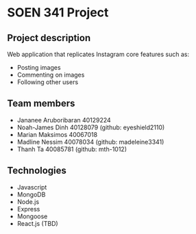# SOEN 341 Project
## Project description
Web application that replicates Instagram core features such as:
- Posting images
- Commenting on images
- Following other users

## Team members
- Jananee Aruboribaran 40129224
- Noah-James Dinh 40128079 (github: eyeshield2110)
- Marian Maksimos 40067018 
- Madline Nessim 40078034 (github: madeleine3341)
- Thanh Ta 40085781 (github: mth-1012)

## Technologies
- Javascript
- MongoDB
- Node.js
- Express
- Mongoose
- React.js (TBD)

